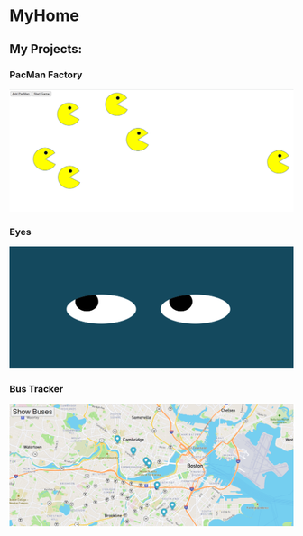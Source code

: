 # MyHome

## My Projects:
### PacMan Factory
<img src="./projectImgs/PacMan.png" class="card-img-top" alt="...">

### Eyes
<img src="./projectImgs/EyeMovement.png" class="card-img-top" alt="...">

### Bus Tracker
<img src="./projectImgs/BusTracker.png" class="card-img-top" alt="...">


